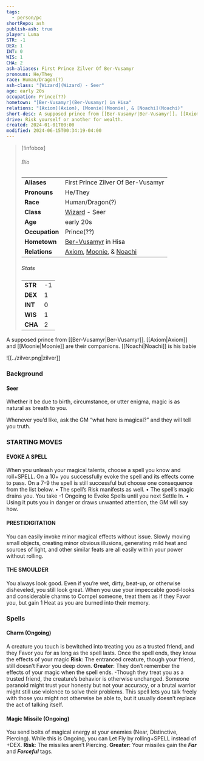 ```yaml
---
tags:
  - person/pc
shortRepo: ash
publish-ash: true
player: Luna
STR: -1
DEX: 1
INT: 0
WIS: 1
CHA: 2
ash-aliases: First Prince Zilver Of Ber-Vusamyr
pronouns: He/They
race: Human/Dragon(?)
ash-class: "[Wizard](Wizard) - Seer"
age: early 20s
occupation: Prince(??)
hometown: "[Ber-Vusamyr](Ber-Vusamyr) in Hisa"
relations: "[Axiom](Axiom), [Moonie](Moonie), & [Noachi](Noachi)"
short-desc: A supposed prince from [[Ber-Vusamyr|Ber-Vusamyr]]. [[Axiom|Axiom]] and [[Moonie|Moonie]] are their companions. [[Noachi|Noachi]] is his babie
drive: Risk yourself or another for wealth.
created: 2024-01-01T00:00
modified: 2024-06-15T00:34:19-04:00
---
```


> [!infobox]
> ###### Bio
> |                |                  |
> | -------------- | ---------------- |
> |**Aliases**     | First Prince Zilver Of Ber-Vusamyr                |
> |**Pronouns**    | He/They           |
> |**Race**        | Human/Dragon(?)            |
> |**Class**         | [Wizard](Wizard) - Seer            |
> |**Age**         | early 20s            |
> |**Occupation**  | Prince(??)        |
> |**Hometown**|[Ber-Vusamyr](Ber-Vusamyr) in Hisa|
> |**Relations**| [Axiom](Axiom), [Moonie](Moonie), & [Noachi](Noachi) |
> 
> ##### Stats
> |      |      |
> | ---- | ---- |
> | **STR**  | -1     |
> | **DEX**  | 1     |
> | **INT**  | 0     |
> | **WIS**  | 1     |
> | **CHA**  | 2     |


A supposed prince from [[Ber-Vusamyr|Ber-Vusamyr]]. [[Axiom|Axiom]] and [[Moonie|Moonie]] are their companions. [[Noachi|Noachi]] is his babie

![[../zilver.png|zilver]]
### Background
#### Seer
Whether it be due to birth, circumstance, or utter enigma, magic is as natural as breath to you.

Whenever you’d like, ask the GM “what here is magical?” and they will tell you truth.

### STARTING MOVES
#### EVOKE A SPELL
<span class="move-trigger">When you unleash your magical talents</span>, choose a
spell you know and roll+SPELL.
On a 10+ you successfully evoke the spell and its effects come to pass.
On a 7-9 the spell is still successful but choose one consequence from the list below.
• The spell’s Risk manifests as well.
• The spell’s magic drains you. You take -1 Ongoing to Evoke Spells until you next Settle In.
• Using it puts you in danger or draws unwanted attention, the GM will say how.
#### PRESTIDIGITATION
You can easily invoke minor magical effects without issue. Slowly moving small objects, creating minor obvious illusions, generating mild heat and sources of light, and other similar feats are all easily within your power without rolling.
#### THE SMOULDER
You always look good. Even if you’re wet, dirty, beat-up, or otherwise disheveled, you still look
great. When you use your impeccable good-looks and considerable charms to Compel someone, treat them as if they Favor you, but gain 1 Heat as you are burned into their memory.
### Spells

#### Charm (Ongoing)
A creature you touch is bewitched into treating you as a trusted friend, and they Favor you for as long as the spell lasts. Once the spell ends, they know the effects of your magic
**Risk**: The entranced creature, though your friend, still doesn’t Favor you deep down.
**Greater**: They don’t remember the effects of your magic when the spell ends.
-Though they treat you as a trusted friend, the creature’s behavior is otherwise unchanged. Someone paranoid might trust your honesty but not your accuracy, or a brutal warrior might still use violence to solve their problems. This spell lets you talk freely
with those you might not otherwise be able to, but it usually doesn’t replace the act of talking itself.

#### Magic Missile (Ongoing)
You send bolts of magical energy at your enemies (Near, Distinctive, Piercing). While this is Ongoing, you can Let Fly by rolling+SPELL instead of +DEX.
**Risk**: The missiles aren’t Piercing.
**Greater**: Your missiles gain the ***Far*** and ***Forceful*** tags.